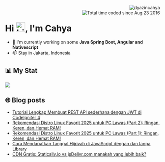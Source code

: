 <img align="right" src="https://komarev.com/ghpvc/?username=dyazincahya" alt="dyazincahya" /><br/>
<img src="https://wakatime.com/badge/user/fd321787-7d82-4766-b987-60584327310e.svg" alt="Total time coded since Aug 23 2016" align="right" />

<h1>Hi <img src="https://user-images.githubusercontent.com/1303154/88677602-1635ba80-d120-11ea-84d8-d263ba5fc3c0.gif" width="30" alt="hi">, I'm Cahya</h1>

- 🏢 I'm currently working on some **Java Spring Boot, Angular and Nativescript**
- 📫 Stay in Jakarta, Indonesia


## 📊 My Stat
<!-- img src="https://github-readme-stats.vercel.app/api?username=dyazincahya&show_icons=true"-->
<img src="https://github-readme-stats.vercel.app/api/wakatime?username=dyazincahya&layout=compact">
<!--img src="https://github-readme-stats.vercel.app/api/top-langs/?username=dyazincahya&layout=compact"-->
<!--img src="https://github-profile-summary-cards.vercel.app/api/cards/repos-per-language?username=dyazincahya"-->


## 🌐 Blog posts
<!-- BLOG-POST-LIST:START -->
- [Tutorial Lengkap Membuat REST API sederhana dengan JWT di CodeIgniter 4](https://www.kang-cahya.com/2025/05/tutorial-lengkap-membuat-rest-api.html)
- [Rekomendasi Distro Linux Favorit 2025 untuk PC Lawas &lpar;Part 2&rpar;: Ringan, Keren, dan Hemat RAM!](https://www.kang-cahya.com/2025/04/rekomendasi-distro-linux-favorit-2025-part-2.html)
- [Rekomendasi Distro Linux Favorit 2025 untuk PC Lawas &lpar;Part 1&rpar;: Ringan, Keren, dan Hemat RAM!](https://www.kang-cahya.com/2025/04/rekomendasi-distro-linux-favorit-2025.html)
- [Cara Mendapatkan Tanggal Hijriyah di JavaScript dengan dan tanpa Library](https://www.kang-cahya.com/2025/03/cara-mendapatkan-tanggal-hijriyah-di.html)
- [CDN Gratis: Statically.io vs jsDelivr.com manakah yang lebih baik?](https://www.kang-cahya.com/2025/03/cdn-gratis-staticallyio-vs-jsdelivrcom.html)
<!-- BLOG-POST-LIST:END -->
